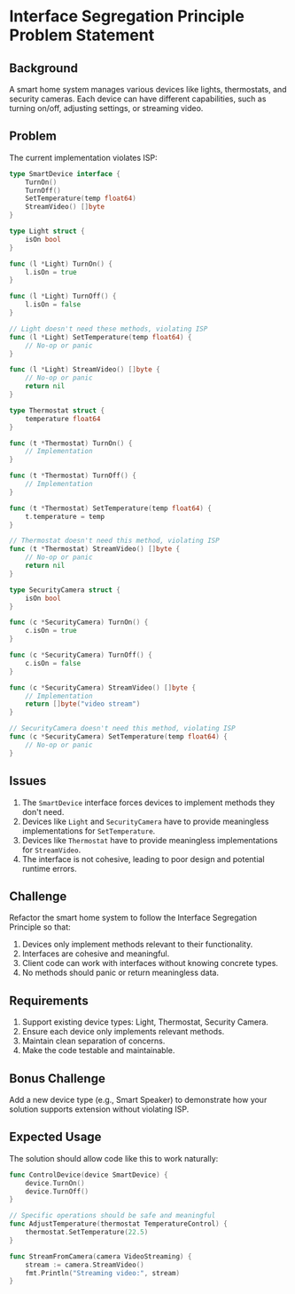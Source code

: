 # Interface Segregation Principle Problem Statement

## Background
A smart home system manages various devices like lights, thermostats, and security cameras. Each device can have different capabilities, such as turning on/off, adjusting settings, or streaming video.

## Problem
The current implementation violates ISP:

```go
type SmartDevice interface {
    TurnOn()
    TurnOff()
    SetTemperature(temp float64)
    StreamVideo() []byte
}

type Light struct {
    isOn bool
}

func (l *Light) TurnOn() {
    l.isOn = true
}

func (l *Light) TurnOff() {
    l.isOn = false
}

// Light doesn't need these methods, violating ISP
func (l *Light) SetTemperature(temp float64) {
    // No-op or panic
}

func (l *Light) StreamVideo() []byte {
    // No-op or panic
    return nil
}

type Thermostat struct {
    temperature float64
}

func (t *Thermostat) TurnOn() {
    // Implementation
}

func (t *Thermostat) TurnOff() {
    // Implementation
}

func (t *Thermostat) SetTemperature(temp float64) {
    t.temperature = temp
}

// Thermostat doesn't need this method, violating ISP
func (t *Thermostat) StreamVideo() []byte {
    // No-op or panic
    return nil
}

type SecurityCamera struct {
    isOn bool
}

func (c *SecurityCamera) TurnOn() {
    c.isOn = true
}

func (c *SecurityCamera) TurnOff() {
    c.isOn = false
}

func (c *SecurityCamera) StreamVideo() []byte {
    // Implementation
    return []byte("video stream")
}

// SecurityCamera doesn't need this method, violating ISP
func (c *SecurityCamera) SetTemperature(temp float64) {
    // No-op or panic
}
```

## Issues
1. The `SmartDevice` interface forces devices to implement methods they don't need.
2. Devices like `Light` and `SecurityCamera` have to provide meaningless implementations for `SetTemperature`.
3. Devices like `Thermostat` have to provide meaningless implementations for `StreamVideo`.
4. The interface is not cohesive, leading to poor design and potential runtime errors.

## Challenge
Refactor the smart home system to follow the Interface Segregation Principle so that:
1. Devices only implement methods relevant to their functionality.
2. Interfaces are cohesive and meaningful.
3. Client code can work with interfaces without knowing concrete types.
4. No methods should panic or return meaningless data.

## Requirements
1. Support existing device types: Light, Thermostat, Security Camera.
2. Ensure each device only implements relevant methods.
3. Maintain clean separation of concerns.
4. Make the code testable and maintainable.

## Bonus Challenge
Add a new device type (e.g., Smart Speaker) to demonstrate how your solution supports extension without violating ISP.

## Expected Usage
The solution should allow code like this to work naturally:

```go
func ControlDevice(device SmartDevice) {
    device.TurnOn()
    device.TurnOff()
}

// Specific operations should be safe and meaningful
func AdjustTemperature(thermostat TemperatureControl) {
    thermostat.SetTemperature(22.5)
}

func StreamFromCamera(camera VideoStreaming) {
    stream := camera.StreamVideo()
    fmt.Println("Streaming video:", stream)
}
```
